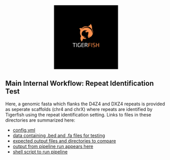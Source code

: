 <div align="center">
    <a href="#readme"><img src="../../../docs/img/tigerfish.png" width="200"></a>
</div>

## Main Internal Workflow: Repeat Identification Test

Here, a genomic fasta which flanks the D4Z4 and DXZ4 repeats is provided as seperate scaffolds (chr4 and chrX) where repeats are identified by Tigerfish using the repeat identification setting. Links to files in these directories are summarized here:

* [config.yml](config.yml)
* [data containing .bed and .fa files for testing](data/)
* [expected output files and directories to compare](expected_pipeline_output)
* [output from pipeline run appears here](pipeline_output)
* [shell script to run pipeline](run_pipeline.sh)

